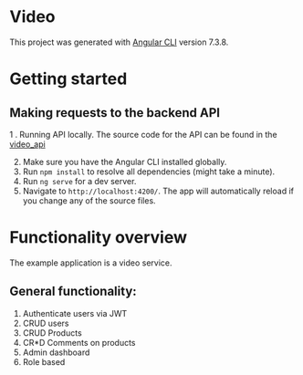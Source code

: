 # Video

This project was generated with [Angular CLI](https://github.com/angular/angular-cli) version 7.3.8.

# Getting started

## Making requests to the backend API
1 . Running API locally.
The source code for the API can be found in the [video_api](https://github.com/v1try/video_api)

2. Make sure you have the Angular CLI installed globally.
3. Run `npm install` to resolve all dependencies (might take a minute).
4. Run `ng serve` for a dev server. 
5. Navigate to `http://localhost:4200/`. 
The app will automatically reload if you change any of the source files.

# Functionality overview
The example application is a video service.

## General functionality:
1. Authenticate users via JWT
2. CRUD users 
3. CRUD Products
4. CR*D Comments on products
5. Admin dashboard
6. Role based

